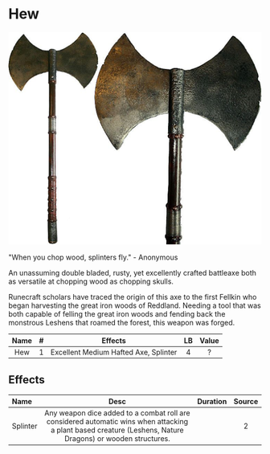 # Hew

![Copyright](Hew.png)

"When you chop wood, splinters fly."  - Anonymous

An unassuming double bladed, rusty, yet excellently crafted battleaxe both as versatile at chopping wood as chopping skulls.

Runecraft scholars have traced the origin of this axe to the first Fellkin who began harvesting the great iron woods of Reddland. Needing a tool that was both capable of felling the great iron woods and fending back the monstrous Leshens that roamed the forest, this weapon was forged.

| Name | # |                Effects                | LB | Value |
| :--: | :-: | :-----------------------------------: | :-: | :---: |
| Hew | 1 | Excellent Medium Hafted Axe, Splinter | 4 |   ?   |

## Effects

| Name     |                                                                            Desc                                                                            | Duration | Source |
| :------- | :--------------------------------------------------------------------------------------------------------------------------------------------------------: | :------: | :----: |
| Splinter | Any weapon dice added to a combat roll are considered automatic wins when attacking a plant based creature (Leshens, Nature Dragons) or wooden structures. |          |   2   |
